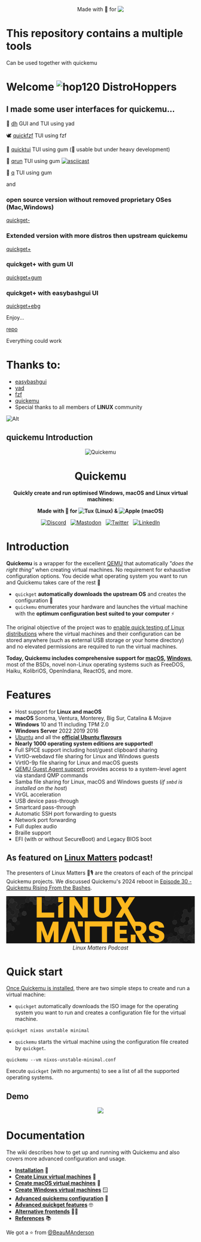 <p align="center">Made with 💝 for <img src=".github/tux.png" align="top" width="18" /></p>

# This repository contains a multiple tools
Can be used together with quickemu
# Welcome ![hop120](https://github.com/quickemu-project/quickemu/assets/6384793/06713605-a335-4b8a-9f3d-2d3b390848e5) DistroHoppers
## I made some user interfaces for quickemu...

🦚
[dh](https://github.com/oSoWoSo/DistroHopper/blob/all/dh) GUI and TUI using yad

🕊️
[quickfzf](https://github.com/oSoWoSo/DistroHopper/blob/all/quickfzf) TUI using fzf

🐲
[quicktui](https://github.com/oSoWoSo/DistroHopper/blob/all/quicktui) TUI using gum (🚧 usable but under heavy development)

🐅
[qrun](https://github.com/oSoWoSo/DistroHopper/blob/all/qrun) TUI using gum
[![asciicast](https://asciinema.org/a/fPcYGWhF8aGoJJ5M30Q1CWdqe.svg)](https://asciinema.org/a/fPcYGWhF8aGoJJ5M30Q1CWdqe)

🦈
[q](https://github.com/oSoWoSo/DistroHopper/blob/all/q) TUI using gum

and

### open source version without removed proprietary OSes (Mac,Windows)
[quickget-](https://github.com/oSoWoSo/DistroHopper/tree/open-source-only/quickget)

### Extended version with more distros then upstream quickemu
[quickget+](https://github.com/oSoWoSo/DistroHopper/tree/quickget-extended/quickget)

### quickget+ with gum UI
[quickget+gum](https://github.com/oSoWoSo/DistroHopper/tree/quickget-gum-UI/quickget) 

### quickget+ with easybashgui UI
[quickget+ebg](https://github.com/oSoWoSo/DistroHopper/tree/quickget-ebg-UI/quickget)

Enjoy...

[repo](https://github.com/oSoWoSo/DistroHopper/)

Everything could work
# Thanks to:
- [easybashgui](https://github.com/BashGui/easybashgui)
- [yad](https://github.com/v1cont/yad)
- [fzf](https://github.com/junegunn/fzf)
- [quickemu](https://github.com/quickemu-project/quickemu)
- Special thanks to all members of **LINUX** community

![Alt](https://repobeats.axiom.co/api/embed/a2ddede7bf2c42e7c6cc92602c461ea8c86fd9f2.svg "Repobeats analytics image")

## quickemu Introduction

<div align="center">
<img src=".github/logo.png" alt="Quickemu" width="256" />

# Quickemu

**Quickly create and run optimised Windows, macOS and Linux virtual machines:**

**Made with 💝 for <img src=".github/tux.png" align="top" width="24" alt="Tux (Linux)"/> & <img src=".github/apple.png" align="top" width="24" alt="Apple (macOS)"/>**
</div>

<p align="center">
  &nbsp;<a href="https://wimpysworld.io/discord" target="_blank"><img alt="Discord" src="https://img.shields.io/discord/712850672223125565?style=for-the-badge&logo=discord&logoColor=%23ffffff&label=Discord&labelColor=%234253e8&color=%23e4e2e2"></a>&nbsp;
  &nbsp;<a href="https://fosstodon.org/@wimpy" target="_blank"><img alt="Mastodon" src="https://img.shields.io/badge/Mastodon-6468fa?style=for-the-badge&logo=mastodon&logoColor=%23ffffff"></a>&nbsp;
  &nbsp;<a href="https://twitter.com/m_wimpress" target="_blank"><img alt="Twitter" src="https://img.shields.io/badge/Twitter-303030?style=for-the-badge&logo=x&logoColor=%23ffffff"></a>&nbsp;
  &nbsp;<a href="https://linkedin.com/in/martinwimpress" target="_blank"><img alt="LinkedIn" src="https://img.shields.io/badge/LinkedIn-1667be?style=for-the-badge&logo=linkedin&logoColor=%23ffffff"></a>&nbsp;
</p>


# Introduction

**Quickemu** is a wrapper for the excellent [QEMU](https://www.qemu.org/) that
automatically *"does the right thing"* when creating virtual machines. No
requirement for exhaustive configuration options. You decide what operating
system you want to run and Quickemu takes care of the rest 🤖

- `quickget` **automatically downloads the upstream OS** and creates the configuration 📀
- `quickemu` enumerates your hardware and launches the virtual machine with the **optimum configuration best suited to your computer** ⚡️

The original objective of the project was to [enable quick testing of Linux
distributions](https://github.com/quickemu-project/quickemu/wiki/02-Create-Linux-virtual-machines)
where the virtual machines and their configuration can be stored anywhere (such
as external USB storage or your home directory) and no elevated permissions are
required to run the virtual machines.

**Today, Quickemu includes comprehensive support for [macOS](https://github.com/quickemu-project/quickemu/wiki/03-Create-macOS-virtual-machines),
[Windows](https://github.com/quickemu-project/quickemu/wiki/04-Create-Windows-virtual-machines)**, most of the BSDs, novel non-Linux operating systems such as FreeDOS, Haiku, KolibriOS, OpenIndiana, ReactOS, and more.

# Features

- Host support for **Linux and macOS**
- **macOS** Sonoma, Ventura, Monterey, Big Sur, Catalina & Mojave
- **Windows** 10 and 11 including TPM 2.0
- **Windows Server** 2022 2019 2016
- [Ubuntu](https://ubuntu.com/desktop) and all the **[official Ubuntu
  flavours](https://ubuntu.com/download/flavours)**
- **Nearly 1000 operating system editions are supported!**
- Full SPICE support including host/guest clipboard sharing
- VirtIO-webdavd file sharing for Linux and Windows guests
- VirtIO-9p file sharing for Linux and macOS guests
- [QEMU Guest Agent
  support](https://wiki.qemu.org/Features/GuestAgent); provides access
  to a system-level agent via standard QMP commands
- Samba file sharing for Linux, macOS and Windows guests (*if `smbd`
  is installed on the host*)
- VirGL acceleration
- USB device pass-through
- Smartcard pass-through
- Automatic SSH port forwarding to guests
- Network port forwarding
- Full duplex audio
- Braille support
- EFI (with or without SecureBoot) and Legacy BIOS boot

## As featured on [Linux Matters](https://linuxmatters.sh) podcast!

The presenters of Linux Matters 🐧🎙️ are the creators of each of the principal Quickemu projects. We discussed Quickemu's 2024 reboot in [Episode 30 - Quickemu Rising From the Bashes](https://linuxmatters.sh/30). <!-- and in [Episode 32 - Quick, quicker, quickest](https://linuxmatters.sh/32) [Martin](https://github.com/flexiondotorg) unveils macOS host support for [**Quickemu**](https://github.com/quickemu-project/quickemu), [Mark](https://github.com/marxjohnson) explains the origins of the [**Quickgui**](https://github.com/quickemu-project/quickgui) desktop app and upcoming improvements, and [Alan](https://github.com/popey) debuts [**Quicktest**](https://github.com/quickemu-project/quicktest); a framework for automatically testing operating systems via Quickemu -->

<div align="center">
  <a href="https://linuxmatters.sh" target="_blank"><img src="https://github.com/wimpysworld/nix-config/raw/main/.github/screenshots/linuxmatters.png" alt="Linux Matters Podcast"/></a>
  <br />
  <em>Linux Matters Podcast</em>
</div>

# Quick start

[Once Quickemu is installed](https://github.com/quickemu-project/quickemu/wiki/01-Installation), there are two simple steps to create and run a virtual machine:

- `quickget` automatically downloads the ISO image for the operating system you want to run and creates a configuration file for the virtual machine.

``` shell
quickget nixos unstable minimal
```

- `quickemu` starts the virtual machine using the configuration file created by `quickget`.

``` shell
quickemu --vm nixos-unstable-minimal.conf
```

Execute `quickget` (with no arguments) to see a list of all the supported operating systems.

## Demo

<div align="center">

<a href="https://asciinema.org/a/658148?autoplay=1" target="_blank"><img src="https://asciinema.org/a/658148.svg" /></a>

</div>

# Documentation

The wiki describes how to get up and running with Quickemu and also covers more advanced configuration and usage.

- [**Installation**](https://github.com/quickemu-project/quickemu/wiki/01-Installation) 💾
- [**Create Linux virtual machines**](https://github.com/quickemu-project/quickemu/wiki/02-Create-Linux-virtual-machines) 🐧
- [**Create macOS virtual machines**](https://github.com/quickemu-project/quickemu/wiki/03-Create-macOS-virtual-machines) 🍏
- [**Create Windows virtual machines**](https://github.com/quickemu-project/quickemu/wiki/04-Create-Windows-virtual-machines) 🪟
- [**Advanced quickemu configuration**](https://github.com/quickemu-project/quickemu/wiki/05-Advanced-quickemu-configuration) 🔧
- [**Advanced quickget features**](https://github.com/quickemu-project/quickemu/wiki/06-Advanced-quickget-features) 🤓
- [**Alternative frontends**](https://github.com/quickemu-project/quickemu/wiki/07-Alternative-frontends) 🧑‍💻
- [**References**](https://github.com/quickemu-project/quickemu/wiki/08-References) 📚️

We got a :star: from [@BeauMAnderson](https://github.com/BeauMAnderson)
